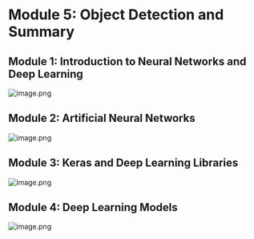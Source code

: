

# Module 5: Object Detection and Summary
## Module 1: Introduction to Neural Networks and Deep Learning
![image.png](https://prod-files-secure.s3.us-west-2.amazonaws.com/03e82b26-cccb-4906-bb56-adabcbdc0655/a8d40bcb-c482-4026-8872-311e16b2dc63/image.png?X-Amz-Algorithm=AWS4-HMAC-SHA256&X-Amz-Content-Sha256=UNSIGNED-PAYLOAD&X-Amz-Credential=ASIAZI2LB4663TXJCRHG%2F20250206%2Fus-west-2%2Fs3%2Faws4_request&X-Amz-Date=20250206T081922Z&X-Amz-Expires=3600&X-Amz-Security-Token=IQoJb3JpZ2luX2VjEEAaCXVzLXdlc3QtMiJGMEQCIGxBZNbZZxLbEVML1JJC7fl%2BUB6IYdArV9WUnBDCJn6yAiAUtH8WS5PcdX5iOimxWu%2ByywoBy0TxL5GtxL9Ozb787ir%2FAwhZEAAaDDYzNzQyMzE4MzgwNSIMmQtlcgAT1QvFhjgKKtwD9RAUiifQuCwoupBhBLTmdgnO%2BbDlZx9VfsXaZwszCzdpLej0JDT4ejer%2FDHuuz2bOERK8YU49%2B0MdH6QnwwSWJ6OqEfN4zxPYQJFq5iZJB2tNrMf8FvRLAkKwaBkrxoSPjcxkwrfVhllZuUyj3bVzIKar4BT3gqmdXPN2WqRnOKq63qeNxkDZhMRpN2QYgsVrhvZEXWTpv3CiIJGAenn6Q3mNSwCARSy973PIdEI6uZIdlNj2FxUtlSwMLwCxtsQ9shSSTds0aLKySRneTO8szd2%2BuP%2BmK8tltZQdFmvmitZcf2OyPvr0Vbf682NDqnOjZe9I1MRDDtrAHk2qP2rBEfNWZrfBhjFC1Zc%2FOsluCZATtLwC2CWugpaA6J6MPc2ejAHNkDCeTYA3xVVr2tC8AayABSkYJc97P8zbjTY3j63tG6SCy9CXc4%2Fh%2FdEyKQ94r0b5%2B3%2BB1HMtcCrmXecpjaYzm24O9BVboh3aTQxQUd3cZzLD%2FYOEf18Wf%2FzXcuIdx%2Fw%2BSCLYY5fcvw8LVW%2B5tLTwOsTFWLGNrFxztYKLD5i0Oe2RrK1619qc%2Bf53lwpKAHuHfYbhvTyXMB6SXCyARc60DAN9Sz1rCqsPX7X7210nOGvt%2BFqTH2S%2FKIwxdGRvQY6pgGqc%2BWxR5A0KvTxZKDqnHW5US0HBG%2FTuixgYGKcJ0Diqaw670fJ%2Bn55JLqpD4x9wEWXJt6UxRVqDaDyviFJMXTeR9oPJjZIOJCec3zCvFRACTvLXr0ChKBWmYe1cPcbW%2B%2FoKLqLJJyH2bNGZSFDyjW7wNFG2RpZN7UfUBhADJLSp8EfCrdEJPqwI%2BfeZIMRVDyCpKR3m83x1GBzv491E0zMtRdXDhn4&X-Amz-Signature=3caa4f6d60030514e21aa1867809b5f94215548086995ded858698de0c2d0068&X-Amz-SignedHeaders=host&x-id=GetObject)
## Module 2: Artificial Neural Networks
![image.png](https://prod-files-secure.s3.us-west-2.amazonaws.com/03e82b26-cccb-4906-bb56-adabcbdc0655/5157ca89-62da-41d9-a98f-6432b71047a9/image.png?X-Amz-Algorithm=AWS4-HMAC-SHA256&X-Amz-Content-Sha256=UNSIGNED-PAYLOAD&X-Amz-Credential=ASIAZI2LB4663TXJCRHG%2F20250206%2Fus-west-2%2Fs3%2Faws4_request&X-Amz-Date=20250206T081922Z&X-Amz-Expires=3600&X-Amz-Security-Token=IQoJb3JpZ2luX2VjEEAaCXVzLXdlc3QtMiJGMEQCIGxBZNbZZxLbEVML1JJC7fl%2BUB6IYdArV9WUnBDCJn6yAiAUtH8WS5PcdX5iOimxWu%2ByywoBy0TxL5GtxL9Ozb787ir%2FAwhZEAAaDDYzNzQyMzE4MzgwNSIMmQtlcgAT1QvFhjgKKtwD9RAUiifQuCwoupBhBLTmdgnO%2BbDlZx9VfsXaZwszCzdpLej0JDT4ejer%2FDHuuz2bOERK8YU49%2B0MdH6QnwwSWJ6OqEfN4zxPYQJFq5iZJB2tNrMf8FvRLAkKwaBkrxoSPjcxkwrfVhllZuUyj3bVzIKar4BT3gqmdXPN2WqRnOKq63qeNxkDZhMRpN2QYgsVrhvZEXWTpv3CiIJGAenn6Q3mNSwCARSy973PIdEI6uZIdlNj2FxUtlSwMLwCxtsQ9shSSTds0aLKySRneTO8szd2%2BuP%2BmK8tltZQdFmvmitZcf2OyPvr0Vbf682NDqnOjZe9I1MRDDtrAHk2qP2rBEfNWZrfBhjFC1Zc%2FOsluCZATtLwC2CWugpaA6J6MPc2ejAHNkDCeTYA3xVVr2tC8AayABSkYJc97P8zbjTY3j63tG6SCy9CXc4%2Fh%2FdEyKQ94r0b5%2B3%2BB1HMtcCrmXecpjaYzm24O9BVboh3aTQxQUd3cZzLD%2FYOEf18Wf%2FzXcuIdx%2Fw%2BSCLYY5fcvw8LVW%2B5tLTwOsTFWLGNrFxztYKLD5i0Oe2RrK1619qc%2Bf53lwpKAHuHfYbhvTyXMB6SXCyARc60DAN9Sz1rCqsPX7X7210nOGvt%2BFqTH2S%2FKIwxdGRvQY6pgGqc%2BWxR5A0KvTxZKDqnHW5US0HBG%2FTuixgYGKcJ0Diqaw670fJ%2Bn55JLqpD4x9wEWXJt6UxRVqDaDyviFJMXTeR9oPJjZIOJCec3zCvFRACTvLXr0ChKBWmYe1cPcbW%2B%2FoKLqLJJyH2bNGZSFDyjW7wNFG2RpZN7UfUBhADJLSp8EfCrdEJPqwI%2BfeZIMRVDyCpKR3m83x1GBzv491E0zMtRdXDhn4&X-Amz-Signature=2f4dc819e2f656fd18a92bdf22738846e6c5edde5f04bb87f03b2709f6ddc079&X-Amz-SignedHeaders=host&x-id=GetObject)
## Module 3: Keras and Deep Learning Libraries
![image.png](https://prod-files-secure.s3.us-west-2.amazonaws.com/03e82b26-cccb-4906-bb56-adabcbdc0655/5089ce50-05f1-470d-ad42-42503bf1df5f/image.png?X-Amz-Algorithm=AWS4-HMAC-SHA256&X-Amz-Content-Sha256=UNSIGNED-PAYLOAD&X-Amz-Credential=ASIAZI2LB4663TXJCRHG%2F20250206%2Fus-west-2%2Fs3%2Faws4_request&X-Amz-Date=20250206T081922Z&X-Amz-Expires=3600&X-Amz-Security-Token=IQoJb3JpZ2luX2VjEEAaCXVzLXdlc3QtMiJGMEQCIGxBZNbZZxLbEVML1JJC7fl%2BUB6IYdArV9WUnBDCJn6yAiAUtH8WS5PcdX5iOimxWu%2ByywoBy0TxL5GtxL9Ozb787ir%2FAwhZEAAaDDYzNzQyMzE4MzgwNSIMmQtlcgAT1QvFhjgKKtwD9RAUiifQuCwoupBhBLTmdgnO%2BbDlZx9VfsXaZwszCzdpLej0JDT4ejer%2FDHuuz2bOERK8YU49%2B0MdH6QnwwSWJ6OqEfN4zxPYQJFq5iZJB2tNrMf8FvRLAkKwaBkrxoSPjcxkwrfVhllZuUyj3bVzIKar4BT3gqmdXPN2WqRnOKq63qeNxkDZhMRpN2QYgsVrhvZEXWTpv3CiIJGAenn6Q3mNSwCARSy973PIdEI6uZIdlNj2FxUtlSwMLwCxtsQ9shSSTds0aLKySRneTO8szd2%2BuP%2BmK8tltZQdFmvmitZcf2OyPvr0Vbf682NDqnOjZe9I1MRDDtrAHk2qP2rBEfNWZrfBhjFC1Zc%2FOsluCZATtLwC2CWugpaA6J6MPc2ejAHNkDCeTYA3xVVr2tC8AayABSkYJc97P8zbjTY3j63tG6SCy9CXc4%2Fh%2FdEyKQ94r0b5%2B3%2BB1HMtcCrmXecpjaYzm24O9BVboh3aTQxQUd3cZzLD%2FYOEf18Wf%2FzXcuIdx%2Fw%2BSCLYY5fcvw8LVW%2B5tLTwOsTFWLGNrFxztYKLD5i0Oe2RrK1619qc%2Bf53lwpKAHuHfYbhvTyXMB6SXCyARc60DAN9Sz1rCqsPX7X7210nOGvt%2BFqTH2S%2FKIwxdGRvQY6pgGqc%2BWxR5A0KvTxZKDqnHW5US0HBG%2FTuixgYGKcJ0Diqaw670fJ%2Bn55JLqpD4x9wEWXJt6UxRVqDaDyviFJMXTeR9oPJjZIOJCec3zCvFRACTvLXr0ChKBWmYe1cPcbW%2B%2FoKLqLJJyH2bNGZSFDyjW7wNFG2RpZN7UfUBhADJLSp8EfCrdEJPqwI%2BfeZIMRVDyCpKR3m83x1GBzv491E0zMtRdXDhn4&X-Amz-Signature=86fa9422f19ff06c44656d27c97639046e2860b410d04f529b1c21c4b40b20bb&X-Amz-SignedHeaders=host&x-id=GetObject)
## Module 4: Deep Learning Models
![image.png](https://prod-files-secure.s3.us-west-2.amazonaws.com/03e82b26-cccb-4906-bb56-adabcbdc0655/4e22fcb0-cfbc-4d28-b961-b9b8fde071f0/image.png?X-Amz-Algorithm=AWS4-HMAC-SHA256&X-Amz-Content-Sha256=UNSIGNED-PAYLOAD&X-Amz-Credential=ASIAZI2LB4663TXJCRHG%2F20250206%2Fus-west-2%2Fs3%2Faws4_request&X-Amz-Date=20250206T081922Z&X-Amz-Expires=3600&X-Amz-Security-Token=IQoJb3JpZ2luX2VjEEAaCXVzLXdlc3QtMiJGMEQCIGxBZNbZZxLbEVML1JJC7fl%2BUB6IYdArV9WUnBDCJn6yAiAUtH8WS5PcdX5iOimxWu%2ByywoBy0TxL5GtxL9Ozb787ir%2FAwhZEAAaDDYzNzQyMzE4MzgwNSIMmQtlcgAT1QvFhjgKKtwD9RAUiifQuCwoupBhBLTmdgnO%2BbDlZx9VfsXaZwszCzdpLej0JDT4ejer%2FDHuuz2bOERK8YU49%2B0MdH6QnwwSWJ6OqEfN4zxPYQJFq5iZJB2tNrMf8FvRLAkKwaBkrxoSPjcxkwrfVhllZuUyj3bVzIKar4BT3gqmdXPN2WqRnOKq63qeNxkDZhMRpN2QYgsVrhvZEXWTpv3CiIJGAenn6Q3mNSwCARSy973PIdEI6uZIdlNj2FxUtlSwMLwCxtsQ9shSSTds0aLKySRneTO8szd2%2BuP%2BmK8tltZQdFmvmitZcf2OyPvr0Vbf682NDqnOjZe9I1MRDDtrAHk2qP2rBEfNWZrfBhjFC1Zc%2FOsluCZATtLwC2CWugpaA6J6MPc2ejAHNkDCeTYA3xVVr2tC8AayABSkYJc97P8zbjTY3j63tG6SCy9CXc4%2Fh%2FdEyKQ94r0b5%2B3%2BB1HMtcCrmXecpjaYzm24O9BVboh3aTQxQUd3cZzLD%2FYOEf18Wf%2FzXcuIdx%2Fw%2BSCLYY5fcvw8LVW%2B5tLTwOsTFWLGNrFxztYKLD5i0Oe2RrK1619qc%2Bf53lwpKAHuHfYbhvTyXMB6SXCyARc60DAN9Sz1rCqsPX7X7210nOGvt%2BFqTH2S%2FKIwxdGRvQY6pgGqc%2BWxR5A0KvTxZKDqnHW5US0HBG%2FTuixgYGKcJ0Diqaw670fJ%2Bn55JLqpD4x9wEWXJt6UxRVqDaDyviFJMXTeR9oPJjZIOJCec3zCvFRACTvLXr0ChKBWmYe1cPcbW%2B%2FoKLqLJJyH2bNGZSFDyjW7wNFG2RpZN7UfUBhADJLSp8EfCrdEJPqwI%2BfeZIMRVDyCpKR3m83x1GBzv491E0zMtRdXDhn4&X-Amz-Signature=9c041530a92974679edd342aee31f2a22c42ac061ecf8ac31896f267cd29ecbb&X-Amz-SignedHeaders=host&x-id=GetObject)